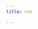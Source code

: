 ```yaml
---
title: ०१४

---
```

<div class="js_include" includetitle="false" newlevelforh1="2" unfilled url="../vetAla-panchavimshatikA/007/"></div>
